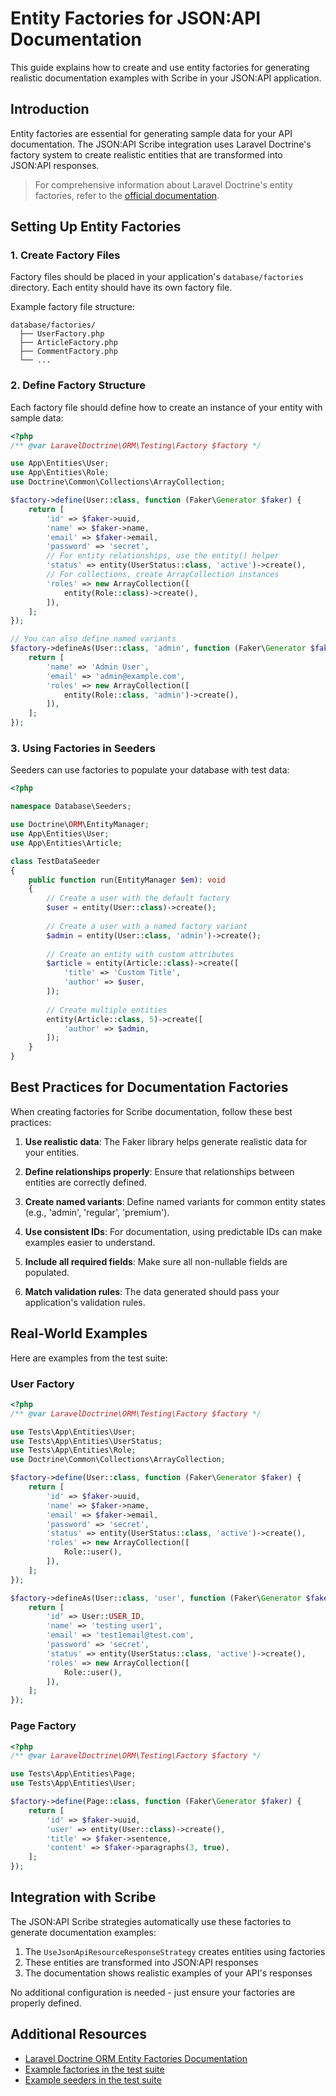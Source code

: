 # Entity Factories for JSON:API Documentation

This guide explains how to create and use entity factories for generating realistic documentation examples with Scribe in your JSON:API application.

## Introduction

Entity factories are essential for generating sample data for your API documentation. The JSON:API Scribe integration uses Laravel Doctrine's factory system to create realistic entities that are transformed into JSON:API responses.

> For comprehensive information about Laravel Doctrine's entity factories, refer to the [official documentation](https://laravel-doctrine-orm-official.readthedocs.io/en/latest/testing.html#entity-factories).

## Setting Up Entity Factories

### 1. Create Factory Files

Factory files should be placed in your application's `database/factories` directory. Each entity should have its own factory file.

Example factory file structure:
```
database/factories/
  ├── UserFactory.php
  ├── ArticleFactory.php
  ├── CommentFactory.php
  └── ...
```

### 2. Define Factory Structure

Each factory file should define how to create an instance of your entity with sample data:

```php
<?php
/** @var LaravelDoctrine\ORM\Testing\Factory $factory */

use App\Entities\User;
use App\Entities\Role;
use Doctrine\Common\Collections\ArrayCollection;

$factory->define(User::class, function (Faker\Generator $faker) {
    return [
        'id' => $faker->uuid,
        'name' => $faker->name,
        'email' => $faker->email,
        'password' => 'secret',
        // For entity relationships, use the entity() helper
        'status' => entity(UserStatus::class, 'active')->create(),
        // For collections, create ArrayCollection instances
        'roles' => new ArrayCollection([
            entity(Role::class)->create(),
        ]),
    ];
});

// You can also define named variants
$factory->defineAs(User::class, 'admin', function (Faker\Generator $faker) {
    return [
        'name' => 'Admin User',
        'email' => 'admin@example.com',
        'roles' => new ArrayCollection([
            entity(Role::class, 'admin')->create(),
        ]),
    ];
});
```

### 3. Using Factories in Seeders

Seeders can use factories to populate your database with test data:

```php
<?php

namespace Database\Seeders;

use Doctrine\ORM\EntityManager;
use App\Entities\User;
use App\Entities\Article;

class TestDataSeeder
{
    public function run(EntityManager $em): void
    {
        // Create a user with the default factory
        $user = entity(User::class)->create();
        
        // Create a user with a named factory variant
        $admin = entity(User::class, 'admin')->create();
        
        // Create an entity with custom attributes
        $article = entity(Article::class)->create([
            'title' => 'Custom Title',
            'author' => $user,
        ]);
        
        // Create multiple entities
        entity(Article::class, 5)->create([
            'author' => $admin,
        ]);
    }
}
```

## Best Practices for Documentation Factories

When creating factories for Scribe documentation, follow these best practices:

1. **Use realistic data**: The Faker library helps generate realistic data for your entities.

2. **Define relationships properly**: Ensure that relationships between entities are correctly defined.

3. **Create named variants**: Define named variants for common entity states (e.g., 'admin', 'regular', 'premium').

4. **Use consistent IDs**: For documentation, using predictable IDs can make examples easier to understand.

5. **Include all required fields**: Make sure all non-nullable fields are populated.

6. **Match validation rules**: The data generated should pass your application's validation rules.

## Real-World Examples

Here are examples from the test suite:

### User Factory

```php
<?php
/** @var LaravelDoctrine\ORM\Testing\Factory $factory */

use Tests\App\Entities\User;
use Tests\App\Entities\UserStatus;
use Tests\App\Entities\Role;
use Doctrine\Common\Collections\ArrayCollection;

$factory->define(User::class, function (Faker\Generator $faker) {
    return [
        'id' => $faker->uuid,
        'name' => $faker->name,
        'email' => $faker->email,
        'password' => 'secret',
        'status' => entity(UserStatus::class, 'active')->create(),
        'roles' => new ArrayCollection([
            Role::user(),
        ]),
    ];
});

$factory->defineAs(User::class, 'user', function (Faker\Generator $faker) {
    return [
        'id' => User::USER_ID,
        'name' => 'testing user1',
        'email' => 'test1email@test.com',
        'password' => 'secret',
        'status' => entity(UserStatus::class, 'active')->create(),
        'roles' => new ArrayCollection([
            Role::user(),
        ]),
    ];
});
```

### Page Factory

```php
<?php
/** @var LaravelDoctrine\ORM\Testing\Factory $factory */

use Tests\App\Entities\Page;
use Tests\App\Entities\User;

$factory->define(Page::class, function (Faker\Generator $faker) {
    return [
        'id' => $faker->uuid,
        'user' => entity(User::class)->create(),
        'title' => $faker->sentence,
        'content' => $faker->paragraphs(3, true),
    ];
});
```

## Integration with Scribe

The JSON:API Scribe strategies automatically use these factories to generate documentation examples:

1. The `UseJsonApiResourceResponseStrategy` creates entities using factories
2. These entities are transformed into JSON:API responses
3. The documentation shows realistic examples of your API's responses

No additional configuration is needed - just ensure your factories are properly defined.

## Additional Resources

- [Laravel Doctrine ORM Entity Factories Documentation](https://laravel-doctrine-orm-official.readthedocs.io/en/latest/testing.html#entity-factories)
- [Example factories in the test suite](../tests/laravel/database/factories)
- [Example seeders in the test suite](../tests/laravel/database/seeders)
